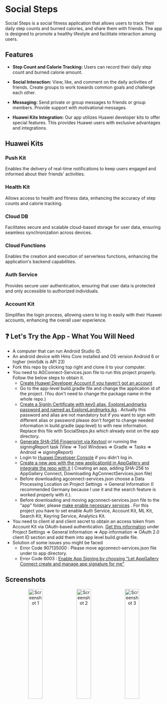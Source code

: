 # Social Steps

Social Steps is a social fitness application that allows users to track their daily step counts and burned calories, and share them with friends. The app is designed to promote a healthy lifestyle and facilitate interaction among users.

## Features

- **Step Count and Calorie Tracking:** Users can record their daily step count and burned calorie amount.

- **Social Interaction:** View, like, and comment on the daily activities of friends. Create groups to work towards common goals and challenge each other.

- **Messaging:** Send private or group messages to friends or group members. Provide support with motivational messages.

- **Huawei Kits Integration:** Our app utilizes Huawei developer kits to offer special features. This provides Huawei users with exclusive advantages and integrations.


## Huawei Kits

### Push Kit
Enables the delivery of real-time notifications to keep users engaged and informed about their friends' activities.

### Health Kit
Allows access to health and fitness data, enhancing the accuracy of step counts and calorie tracking.

### Cloud DB
Facilitates secure and scalable cloud-based storage for user data, ensuring seamless synchronization across devices.

### Cloud Functions
Enables the creation and execution of serverless functions, enhancing the application's backend capabilities.

### Auth Service
Provides secure user authentication, ensuring that user data is protected and only accessible to authorized individuals.

### Account Kit
Simplifies the login process, allowing users to log in easily with their Huawei accounts, enhancing the overall user experience.



## ❓ Let's Try the App - What You Will Need

- A computer that can run Android Studio 😊.
- An android device with Hms Core installed and OS version Android 6 or higher (minSdk is API 23)
- Fork this repo by clicking top right and clone it to your computer.
- You need to AGConnect-Services.json file to run this project properly. Follow the below steps to
  obtain it.
    - [Create Huawei Developer Account if you haven't got an account](https://developer.huawei.com/consumer/en/doc/start/10104)
    - Go to the app-level build.gradle file and change the application id of the project. (You don't need to change the package name in the whole repo.)
    - [Create a SignIn Certificate with key0 alias, ExploreLandmarks password and named as ExploreLandmarks.jks](https://medium.com/@corruptedkernel/android-creating-a-signing-certificate-keystore-and-signing-your-apk-fa67fdd27cf)
      . Actually this password and alias are not mandatory but if you want to sign with different
      alias or password please don't forget to change needed information in build.gradle (app:level)
      to with new information. Replace this file with SocialSteps.jks which already exist on the
      app directory.
    - [Generate SHA-256 Fingerprint via Keytool](https://medium.com/@corruptedkernel/android-generating-fingerprint-from-a-keystore-jks-file-b624bacd90fd)
      or running the signingReport task (View => Tool Windows => Gradle => Tasks => Android =>
      signingReport)
    - Login to [Huawei Developer Console](https://developer.huawei.com/consumer/en/console) if you
      didn't log in.
    - [Create a new  app with the new applicationId in AppGallery and integrate the repo with it](https://medium.com/huawei-developers/android-integrating-your-apps-with-huawei-hms-core-1f1e2a090e98) (
      Creating an app, adding SHA-256 to AppGallery Connect, Downloading AgConnectServices.json file)
    - Before downloading agconnect-services.json choose a Data Processing Location on Project Settings
      -> General Information (I recommended Germany because I use it and the search feature is worked
      properly with it.).
    - Before downloading and moving agconnect-services.json file to the "app" folder,
      please [make enable necessary services](https://developer.huawei.com/consumer/en/doc/distribution/app/agc-help-enabling-service-0000001146598793)
      . For this project you have to set enable Auth Service, Account Kit, ML Kit, Search Kit, Keyring
      Service, Analytics Kit.
- You need to client id and client secret to obtain an access token from Account Kit via OAuth-based
  authentication. [Get this information](https://developer.huawei.com/consumer/en/doc/distribution/app/agc-help-appinfo-0000001100014694)
  under Project Settings => General Information => App information => OAuth 2.0 client ID section
  and add them into app level build.gradle file.
- Solution of some issues you might be faced
    - Error Code 907135000 : Please move agconnect-services.json file under to app directory.
    - Error Code 6003 : [Enable App Signing by choosing "Let AppGallery Connect create and manage app signature for me"](https://developer.huawei.com/consumer/en/doc/development/AppGallery-connect-Guides/agc-appsigning-newapp-0000001052418290)


## Screenshots

<p align="center">
  <img src="https://github.com/Aziz-T/SocialStepsAndroid/assets/48774168/8b78b4ef-37b6-4138-bf54-570cee717acf" alt="Screenshot 1" width="30%"/>
  <img src="https://github.com/Aziz-T/SocialStepsAndroid/assets/48774168/4f1e97a1-f263-459a-95b4-04a4aec308aa" alt="Screenshot 2" width="30%"/>
  <img src="https://github.com/Aziz-T/SocialStepsAndroid/assets/48774168/748d55f5-b481-4480-b9a7-12fa79377c2a" alt="Screenshot 3" width="30%"/>
</p>


